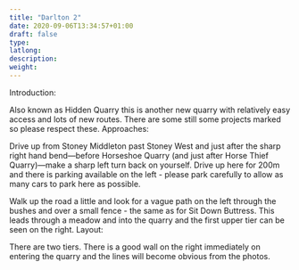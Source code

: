 ```yaml
---
title: "Darlton 2"
date: 2020-09-06T13:34:57+01:00
draft: false
type: 
latlong:
description:
weight:
---
```


Introduction:

Also known as Hidden Quarry this is another new quarry with relatively easy access and lots of new routes. There are some still some projects marked so please respect these.
Approaches:

Drive up from Stoney Middleton past Stoney West and just after the sharp right hand bend—before Horseshoe Quarry (and just after Horse Thief Quarry)—make a sharp left turn back on yourself. Drive up here for 200m and there is parking available on the left - please park carefully to allow as many cars to park here as possible.

Walk up the road a little and look for a vague path on the left through the bushes and over a small fence - the same as for Sit Down Buttress. This leads through a meadow and into the quarry and the first upper tier can be seen on the right.
Layout:

There are two tiers. There is a good wall on the right immediately on entering the quarry and the lines will become obvious from the photos.